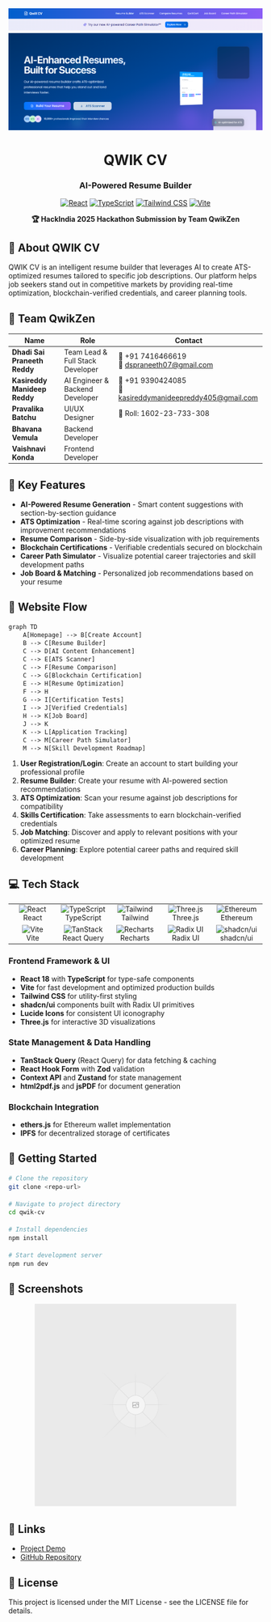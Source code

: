 
<div align="center">
  <img src="public/og-image.png" alt="QWIK CV Banner" width="650px" />
  
  # QWIK CV
  ### AI-Powered Resume Builder
  
  [![React](https://img.shields.io/badge/-React-61DAFB?style=for-the-badge&logo=react&logoColor=black)](https://reactjs.org/)
  [![TypeScript](https://img.shields.io/badge/-TypeScript-3178C6?style=for-the-badge&logo=typescript&logoColor=white)](https://www.typescriptlang.org/)
  [![Tailwind CSS](https://img.shields.io/badge/-Tailwind_CSS-38B2AC?style=for-the-badge&logo=tailwind-css&logoColor=white)](https://tailwindcss.com/)
  [![Vite](https://img.shields.io/badge/-Vite-646CFF?style=for-the-badge&logo=vite&logoColor=white)](https://vitejs.dev/)
  
  **🏆 HackIndia 2025 Hackathon Submission by Team QwikZen**
</div>

## 🚀 About QWIK CV

QWIK CV is an intelligent resume builder that leverages AI to create ATS-optimized resumes tailored to specific job descriptions. Our platform helps job seekers stand out in competitive markets by providing real-time optimization, blockchain-verified credentials, and career planning tools.

## 👥 Team QwikZen

| Name | Role | Contact |
|------|------|---------|
| **Dhadi Sai Praneeth Reddy** | Team Lead & Full Stack Developer | 📱 +91 7416466619 <br> 📧 dspraneeth07@gmail.com |
| **Kasireddy Manideep Reddy** | AI Engineer & Backend Developer | 📱 +91 9390424085 <br> 📧 kasireddymanideepreddy405@gmail.com |
| **Pravalika Batchu** | UI/UX Designer | 📝 Roll: 1602-23-733-308 |
| **Bhavana Vemula** | Backend Developer | |
| **Vaishnavi Konda** | Frontend Developer | |

## 🌟 Key Features

- **AI-Powered Resume Generation** - Smart content suggestions with section-by-section guidance
- **ATS Optimization** - Real-time scoring against job descriptions with improvement recommendations
- **Resume Comparison** - Side-by-side visualization with job requirements
- **Blockchain Certifications** - Verifiable credentials secured on blockchain
- **Career Path Simulator** - Visualize potential career trajectories and skill development paths
- **Job Board & Matching** - Personalized job recommendations based on your resume

## 🔄 Website Flow

```mermaid
graph TD
    A[Homepage] --> B[Create Account]
    B --> C[Resume Builder]
    C --> D[AI Content Enhancement]
    C --> E[ATS Scanner]
    C --> F[Resume Comparison]
    C --> G[Blockchain Certification]
    E --> H[Resume Optimization]
    F --> H
    G --> I[Certification Tests]
    I --> J[Verified Credentials]
    H --> K[Job Board]
    J --> K
    K --> L[Application Tracking]
    C --> M[Career Path Simulator]
    M --> N[Skill Development Roadmap]
```

1. **User Registration/Login**: Create an account to start building your professional profile
2. **Resume Builder**: Create your resume with AI-powered section recommendations
3. **ATS Optimization**: Scan your resume against job descriptions for compatibility
4. **Skills Certification**: Take assessments to earn blockchain-verified credentials
5. **Job Matching**: Discover and apply to relevant positions with your optimized resume
6. **Career Planning**: Explore potential career paths and required skill development

## 💻 Tech Stack

<div align="center">
  <table>
    <tr>
      <td align="center" width="96">
        <img src="https://cdn.jsdelivr.net/gh/devicons/devicon/icons/react/react-original.svg" width="48" height="48" alt="React" />
        <br>React
      </td>
      <td align="center" width="96">
        <img src="https://cdn.jsdelivr.net/gh/devicons/devicon/icons/typescript/typescript-original.svg" width="48" height="48" alt="TypeScript" />
        <br>TypeScript
      </td>
      <td align="center" width="96">
        <img src="https://cdn.jsdelivr.net/gh/devicons/devicon/icons/tailwindcss/tailwindcss-plain.svg" width="48" height="48" alt="Tailwind" />
        <br>Tailwind
      </td>
      <td align="center" width="96">
        <img src="https://cdn.jsdelivr.net/gh/devicons/devicon/icons/threejs/threejs-original.svg" width="48" height="48" alt="Three.js" />
        <br>Three.js
      </td>
      <td align="center" width="96">
        <img src="https://www.vectorlogo.zone/logos/ethereum/ethereum-icon.svg" width="48" height="48" alt="Ethereum" />
        <br>Ethereum
      </td>
    </tr>
    <tr>
      <td align="center" width="96">
        <img src="https://cdn.worldvectorlogo.com/logos/vitejs.svg" width="48" height="48" alt="Vite" />
        <br>Vite
      </td>
      <td align="center" width="96">
        <img src="https://www.vectorlogo.zone/logos/tanstack/tanstack-icon.svg" width="48" height="48" alt="TanStack" />
        <br>React Query
      </td>
      <td align="center" width="96">
        <img src="https://cdn.worldvectorlogo.com/logos/recharts.svg" width="48" height="48" alt="Recharts" />
        <br>Recharts
      </td>
      <td align="center" width="96">
        <img src="https://avatars.githubusercontent.com/u/75042455" width="48" height="48" alt="Radix UI" />
        <br>Radix UI
      </td>
      <td align="center" width="96">
        <img src="https://avatars.githubusercontent.com/u/139895814" width="48" height="48" alt="shadcn/ui" />
        <br>shadcn/ui
      </td>
    </tr>
  </table>
</div>

### Frontend Framework & UI
- **React 18** with **TypeScript** for type-safe components
- **Vite** for fast development and optimized production builds
- **Tailwind CSS** for utility-first styling
- **shadcn/ui** components built with Radix UI primitives
- **Lucide Icons** for consistent UI iconography
- **Three.js** for interactive 3D visualizations

### State Management & Data Handling
- **TanStack Query** (React Query) for data fetching & caching
- **React Hook Form** with **Zod** validation
- **Context API** and **Zustand** for state management
- **html2pdf.js** and **jsPDF** for document generation

### Blockchain Integration
- **ethers.js** for Ethereum wallet implementation
- **IPFS** for decentralized storage of certificates

## 🏁 Getting Started

```bash
# Clone the repository
git clone <repo-url>

# Navigate to project directory
cd qwik-cv

# Install dependencies
npm install

# Start development server
npm run dev
```

## 📱 Screenshots

<div align="center">
  <img src="public/placeholder.svg" alt="QWIK CV Interface" width="400px" />
</div>

## 🔗 Links

- [Project Demo](https://qwik-cv.vercel.app)
- [GitHub Repository](https://github.com/dspraneeth07/HackIndia-Spark-6-2025-QWIKZEN)

## 📄 License

This project is licensed under the MIT License - see the LICENSE file for details.
